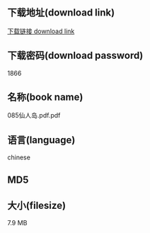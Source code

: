 ## 下载地址(download link)
[下载链接 download link](https://voluble-croquembouche-d321dc.netlify.app/?s=085%E4%BB%99%E4%BA%BA%E5%B2%9B.pdf)

## 下载密码(download password)
1866

## 名称(book name)
085仙人岛.pdf.pdf

## 语言(language)
chinese

## MD5


## 大小(filesize)
7.9 MB
